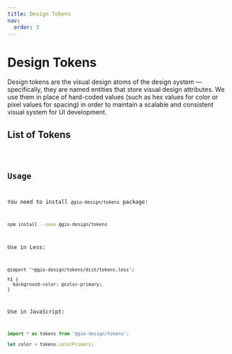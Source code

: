 ```yaml
---
title: Design Tokens
nav:
  order: 3
---
```


# Design Tokens
Design tokens are the visual design atoms of the design system — specifically, they are named entities that store visual design attributes. We use them in place of hard-coded values (such as hex values for color or pixel values for spacing) in order to maintain a scalable and consistent visual system for UI development.

## List of Tokens
<code src="./tokenDemos/tokens.tsx" inline />

## Usage
You need to install `@gio-design/tokens` package:
```bash
npm install --save @gio-design/tokens
```

Use in Less:
```less
@import '~@gio-design/tokens/dist/tokens.less';

h1 {
  background-color: @color-primary;
}
```

Use in JavaScript:
```javascript
import * as tokens from '@gio-design/tokens';

let color = tokens.colorPrimary;
```
